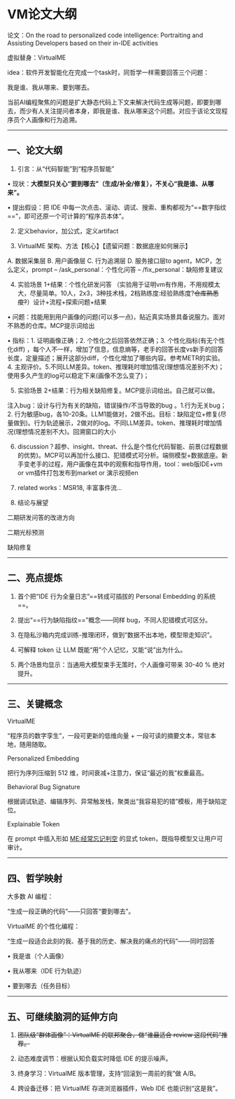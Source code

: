 # VM论文大纲

  论文：On the road to personalized code intelligence: Portraiting and Assisting Developers based on their in-IDE activities

虚拟替身：VirtualME

idea：软件开发智能化在完成一个task时，同哲学一样需要回答三个问题：

我是谁、我从哪来、要到哪去。

当前AI编程聚焦的问题是扩大静态代码上下文来解决代码生成等问题，即要到哪去，而少有人关注提问者本身，即我是谁、我从哪来这个问题。对应于该论文现程序员个人画像和行为追溯。

----------------------------------------------
## 一、论文大纲


1. 引言：从“代码智能”到“程序员智能”

• 现状：**大模型只关心“要到哪去”（生成/补全/修复），不关心“我是谁、从哪来”。**

• 提出假设：把 IDE 中每一次点击、滚动、调试、搜索、重构都视为“==数字指纹==”，即可还原一个可计算的“程序员本体”。

2. 定义behavior，加公式，定义artifact

3. VirtualME 架构、方法【核心】【遗留问题：数据底座如何展示】

A. 数据采集层
B. 用户画像层
C. 行为追溯层
D. 服务接口层to agent，MCP，怎么定义，prompt
– /ask_personal：个性化问答
– /fix_personal：缺陷修复建议

4. 实验场景 1+结果：个性化研发问答 （实验用于证明vm有作用，不用规模太大，尽量简单。10人，2x3，3种技术栈，2档熟练度:经验熟练度?~~仓库熟悉度?~~）设计+流程+探索问题+结果

  

• 问题：找能用到用户画像的问题(可以多一点)，贴近真实场景具备说服力。面对不熟悉的仓库。MCP提示词给出

• 指标：1. 证明画像正确；2. 个性化之后回答依然正确；3. 个性化指标(有无个性化diff) ，每个人不一样，增加了信息，信息熵等，老手的回答长度vs新手的回答长度，定量描述；展开这部分diff，个性化增加了哪些内容。参考METR的实验。4. 主观评价。5.不同LLM差异。token、推理耗时增加情况(理想情况差别不大)；使用多久产生的log可以稳定下来(画像不怎么变了)；

  

5. 实验场景 2+结果：行为相关缺陷修复。MCP提示词给出。自己就可以做。

注入bug：设计与行为有关的缺陷，错误操作/不当导致的bug 。1.行为无关bug；2. 行为敏感bug，各10-20条。LLM1能做对，2做不出。目标：缺陷定位+修复(尽量做到)。行为轨迹展示，2做对的log。不同LLM差异。token、推理耗时增加情况(理想情况差别不大)。回溯窗口的大小

  

6. discussion？超参、insight、threat、什么是个性化代码智能、前景(过程数据的优势)。MCP可以再加什么接口、犯错模式可分析。端侧模型+数据底座。新手变老手的过程，用户画像在其中的观察和指导作用，tool：web版IDE+vm or vm插件打包发布到market or 演示视频en

  

7. related works：MSR18, 丰富事件流…

  

8. 结论与展望

二期研发问答的改进方向

二期光标预测

缺陷修复

  

------------------------------------------------

## 二、亮点提炼

  

1. 首个把“IDE 行为全量日志”==转成可插拔的 Personal Embedding 的系统==。

2. 提出“==行为缺陷指纹==”概念——同样 bug，不同人犯错模式可区分。

3. 在隐私沙箱内完成训练-推理闭环，做到“数据不出本地，模型带走知识”。

4. 可解释 token 让 LLM 既能“用”个人记忆，又能“说”出为什么。

5. 两个场景均显示：当通用大模型束手无策时，个人画像可带来 30-40 % 绝对提升。

  

------------------------------------------------

## 三、关键概念

  

VirtualME

“程序员的数字孪生”，一段可更新的低维向量 + 一段可读的摘要文本，常驻本地，随用随取。

  

Personalized Embedding

把行为序列压缩到 512 维，时间衰减+注意力，保证“最近的我”权重最高。

  

Behavioral Bug Signature

根据调试轨迹、编辑序列、异常触发栈，聚类出“我容易犯的错”模板，用于缺陷定位。

  

Explainable Token

在 prompt 中插入形如 <ME:经常忘记判空> 的显式 token，既指导模型又让用户可审计。

  

------------------------------------------------

## 四、哲学映射

  

大多数 AI 编程：

“生成一段正确的代码”——只回答“要到哪去”。

  

VirtualME 的个性化编程：

“生成一段适合此刻的我、基于我的历史、解决我的痛点的代码”——同时回答

• 我是谁（个人画像）

• 我从哪来（IDE 行为轨迹）

• 要到哪去（任务目标）

  

------------------------------------------------

## 五、可继续脑洞的延伸方向

  

1. ~~团队级“群体画像”：VirtualME 的联邦聚合，做“谁最适合 review 这段代码”推荐。~~

2. 动态难度调节：根据认知负载实时降低 IDE 的提示噪声。

3. 终身学习：VirtualME 版本管理，支持“回滚到一周前的我”做 A/B。

4. 跨设备迁移：把 VirtualME 存进浏览器插件，Web IDE 也能识别“这是我”。